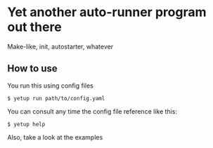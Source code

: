 # Yet another auto-runner program out there

Make-like, init, autostarter, whatever

## How to use

You run this using config files

```
$ yetup run path/to/config.yaml
```
You can consult any time the config file reference like this:

```
$ yetup help
```

Also, take a look at the examples

